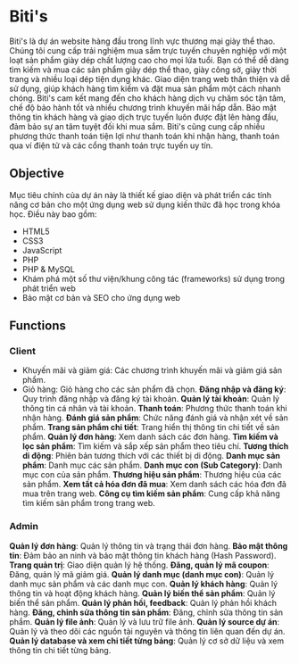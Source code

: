 # Biti's

Biti's là dự án website hàng đầu trong lĩnh vực thương mại giày thể thao. Chúng tôi cung cấp trải nghiệm mua sắm trực tuyến chuyên nghiệp với một loạt sản phẩm giày dép chất lượng cao cho mọi lứa tuổi. Bạn có thể dễ dàng tìm kiếm và mua các sản phẩm giày dép thể thao, giày công sở, giày thời trang và nhiều loại dép tiện dụng khác. Giao diện trang web thân thiện và dễ sử dụng, giúp khách hàng tìm kiếm và đặt mua sản phẩm một cách nhanh chóng. Biti's cam kết mang đến cho khách hàng dịch vụ chăm sóc tận tâm, chế độ bảo hành tốt và nhiều chương trình khuyến mãi hấp dẫn. Bảo mật thông tin khách hàng và giao dịch trực tuyến luôn được đặt lên hàng đầu, đảm bảo sự an tâm tuyệt đối khi mua sắm. Biti's cũng cung cấp nhiều phương thức thanh toán tiện lợi như thanh toán khi nhận hàng, thanh toán qua ví điện tử và các cổng thanh toán trực tuyến uy tín.

## Objective

Mục tiêu chính của dự án này là thiết kế giao diện và phát triển các tính năng cơ bản cho một ứng dụng web sử dụng kiến thức đã học trong khóa học. Điều này bao gồm:

* HTML5
* CSS3
* JavaScript
* PHP
* PHP & MySQL
* Khám phá một số thư viện/khung công tác (frameworks) sử dụng trong phát triển web
* Bảo mật cơ bản và SEO cho ứng dụng web

## Functions

### Client
* Khuyến mãi và giảm giá: Các chương trình khuyến mãi và giảm giá sản phẩm.
* Giỏ hàng: Giỏ hàng cho các sản phẩm đã chọn.
**Đăng nhập và đăng ký**: Quy trình đăng nhập và đăng ký tài khoản.
**Quản lý tài khoản**: Quản lý thông tin cá nhân và tài khoản.
**Thanh toán**: Phương thức thanh toán khi nhận hàng.
**Đánh giá sản phẩm**: Chức năng đánh giá và nhận xét về sản phẩm.
**Trang sản phẩm chi tiết**: Trang hiển thị thông tin chi tiết về sản phẩm.
**Quản lý đơn hàng**: Xem danh sách các đơn hàng.
**Tìm kiếm và lọc sản phẩm**: Tìm kiếm và sắp xếp sản phẩm theo tiêu chí.
**Tương thích di động**: Phiên bản tương thích với các thiết bị di động.
**Danh mục sản phẩm**: Danh mục các sản phẩm.
**Danh mục con (Sub Category)**: Danh mục con của sản phẩm.
**Thương hiệu sản phẩm**: Thương hiệu của các sản phẩm.
**Xem tất cả hóa đơn đã mua**: Xem danh sách các hóa đơn đã mua trên trang web.
**Công cụ tìm kiếm sản phẩm**: Cung cấp khả năng tìm kiếm sản phẩm trong trang web.




### Admin
**Quản lý đơn hàng**: Quản lý thông tin và trạng thái đơn hàng.
**Bảo mật thông tin**: Đảm bảo an ninh và bảo mật thông tin khách hàng (Hash Password).
**Trang quản trị**: Giao diện quản lý hệ thống.
**Đăng, quản lý mã coupon**: Đăng, quản lý mã giảm giá.
**Quản lý danh mục (danh mục con)**: Quản lý danh mục sản phẩm và các danh mục con.
**Quản lý khách hàng**: Quản lý thông tin và hoạt động khách hàng.
**Quản lý biến thể sản phẩm**: Quản lý biến thể sản phẩm.
**Quản lý phản hồi, feedback**: Quản lý phản hồi khách hàng.
**Đăng, chỉnh sửa thông tin sản phẩm**: Đăng, chỉnh sửa thông tin sản phẩm.
**Quản lý file ảnh**: Quản lý và lưu trữ file ảnh.
**Quản lý source dự án**: Quản lý và theo dõi các nguồn tài nguyên và thông tin liên quan đến dự án.
**Quản lý database và xem chi tiết từng bảng**: Quản lý cơ sở dữ liệu và xem thông tin chi tiết từng bảng.


